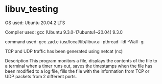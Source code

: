 # libuv_testing

OS used: Ubuntu 20.04.2 LTS

Compiler used: gcc (Ubuntu 9.3.0-17ubuntu1~20.04) 9.3.0

  command used: gcc zad.c /usr/local/lib/libuv.a -pthread -ldl -Wall -g
  
  TCP and UDP traffic has been generated using netcat (nc)


Description
This program monitors a file, displays the contents of the file to a terminal when a timer runs out, saves the timestamps when the file has been modified to a log file, fills the file with the information from TCP or UDP packets from 2 different ports.
